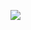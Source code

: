 ![](http://www.plantuml.com/plantuml/proxy?cache=no&src=https://raw.githubusercontent.com/oleksandrblazhko/ai-215-lisishin/Labolatory_Work_7/2-SoftwareDesign/2.7-PlantUML/UML-UseDeployment.puml)
